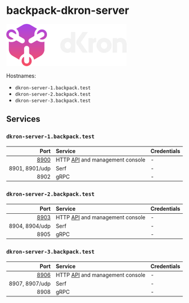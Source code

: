 # backpack-dkron-server

![Dkron](../../../doc/assets/logos/dkron.png)

Hostnames:

- `dkron-server-1.backpack.test`
- `dkron-server-2.backpack.test`
- `dkron-server-3.backpack.test`

## Services

### `dkron-server-1.backpack.test`

| Port | Service | Credentials
| ---: | :------ | :----------
| [8900](http://dkron-server-1.backpack.test:8900) | HTTP [API](https://dkron.io/api/) and management console | -
| 8901, 8901/udp | Serf | -
| 8902 | gRPC | -

### `dkron-server-2.backpack.test`

| Port | Service | Credentials
| ---: | :------ | :----------
| [8903](http://dkron-server-2.backpack.test:8903) | HTTP [API](https://dkron.io/api/) and management console | -
| 8904, 8904/udp | Serf | -
| 8905 | gRPC | -

### `dkron-server-3.backpack.test`

| Port | Service | Credentials
| ---: | :------ | :----------
| [8906](http://dkron-server-3.backpack.test:8906) | HTTP [API](https://dkron.io/api/) and management console | -
| 8907, 8907/udp | Serf | -
| 8908 | gRPC | -
